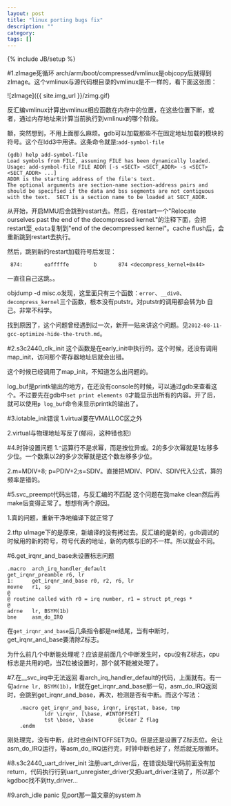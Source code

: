 ```yaml
---
layout: post
title: "linux porting bugs fix"
description: ""
category: 
tags: []
---
```

{% include JB/setup %}

#1.zImage死循环
arch/arm/boot/compressed/vmlinux是objcopy后就得到zImage。这个vmlinux与源代码根目录的vmlinux是不一样的，看下面这张图：

![zImage]({{ site.img_url }}/zimg.gif)

反汇编vmlinux计算出vmlinux相应函数在内存中的位置，在这些位置下断，或者，通过内存地址来计算当前执行到vmlinux的哪个阶段。

额，突然想到，不用上面那么麻烦。gdb可以加载那些不在固定地址加载的模块的符号。这个在ldd3中用讲。这条命令就是:`add-symbol-file`

    (gdb) help add-symbol-file
    Load symbols from FILE, assuming FILE has been dynamically loaded.
    Usage: add-symbol-file FILE ADDR [-s <SECT> <SECT_ADDR> -s <SECT> <SECT_ADDR> ...]
    ADDR is the starting address of the file's text.
    The optional arguments are section-name section-address pairs and
    should be specified if the data and bss segments are not contiguous
    with the text.  SECT is a section name to be loaded at SECT_ADDR.

从开始，开启MMU后会跳到restart去。然后，在restart一个"Relocate ourselves past the end of the decompressed kernel."的注释下面，会把restart至`_edata`复制到"end of the decompressed kernel"。cache flush后，会重新跳到restart去执行。

然后，跳到新的restart加载符号后发现：

     874:       eafffffe        b       874 <decompress_kernel+0x44>

一直往自己这跳。。


objdump -d misc.o发现，这里面只有三个函数：`error`、`__div0`、`decompress_kernel`三个函数，根本没有putstr。对putstr的调用都会转为b 自己。非常不科学。

找到原因了，这个问题曾经遇到过一次，新开一贴来讲这个问题。见`2012-08-11-gcc-optimize-hide-the-truth.md`。

#2.s3c2440_clk_init
这个函数是在early_init中执行的。这个时候，还没有调用map_init，访问那个寄存器地址后就会出错。

这个时候已经调用了map_init，不知道怎么出问题的。

log_buf是printk输出的地方，在还没有console的时候，可以通过gdb来查看这个。不过要先在gdb中`set print elements 0`才能显示出所有的内容。开了后，就可以使用`p log_buf`命令来显示printk的输出了。

#3.iotable_init错误
1.virtual要在VMALLOC区之外

2.virtual与物理地址写反了(郁闷，这种错也犯)

#4.时钟设置问题
1.`^`运算行不是求幂，而是按位异或。2的多少次幂就是1左移多少位。一个数乘以2的多少次幂就是这个数左移多少位。

2.m=MDIV+8; p=PDIV+2;s=SDIV。直接把MDIV、PDIV、SDIV代入公式，算的频率是错的。

#5.svc_preempt代码出错，与反汇编的不匹配
这个问题在我make clean然后再make后变得正常了。想想有两个原因。

1.真的问题，重新干净地编译下就正常了

2.tftp uImage下的是原来，新编译的没有拷过去。反汇编的是新的，gdb调试的时候用的新的符号，符号代表的地址，新的内核与旧的不一样。所以就会不同。

#6.get_irqnr_and_base未设置标志问题

    .macro  arch_irq_handler_default
    get_irqnr_preamble r6, lr
    1:      get_irqnr_and_base r0, r2, r6, lr
    movne   r1, sp
    @
    @ routine called with r0 = irq number, r1 = struct pt_regs *
    @
    adrne   lr, BSYM(1b)
    bne     asm_do_IRQ

在`get_irqnr_and_base`后几条指令都是ne结尾，当有中断时，get_irqnr_and_base要清除Z标志。

为什么前几个中断能处理呢？应该是前面几个中断发生时，cpu没有Z标志，cpu标志是共用的吧，当Z位被设置时，那个就不能被处理了。

#7.在__svc_irq中无法返回
看arch_irq_handler_default的代码，上面就有。有一句`adrne lr, BSYM(1b)`，lr就在get_irqnr_and_base那一句，asm_do_IRQ返回时，会跳到get_irqnr_and_base，再次，检测是否有中断。而这个写法：

        .macro get_irqnr_and_base, irqnr, irqstat, base, tmp
                ldr \irqnr, [\base, #INTOFFSET]
                tst \base, \base        @clear Z flag
        .endm

刚处理完，没有中断，此时也会INTOFFSET为0。但是还是设置了Z标志位。会让asm_do_IRQ运行，等asm_do_IRQ运行完，时钟中断也好了，然后就无限循环。

#8.s3c2440_uart_driver_init
注册uart_driver后，在错误处理代码前面没有加return，代码执行行到uart_unregister_driver又把uart_driver注销了，所以那个kgdboc找不到tty_driver...

#9.arch_idle panic
见port那一篇文章的system.h

